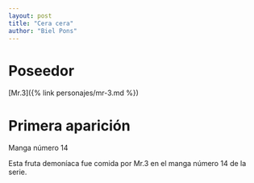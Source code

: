 ```yaml
---
layout: post
title: "Cera cera"
author: "Biel Pons"
---
```


# Poseedor

[Mr.3]({% link personajes/mr-3.md %})

# Primera aparición

Manga número 14

Esta fruta demoníaca fue comida por Mr.3 en el manga número 14 de la serie.
